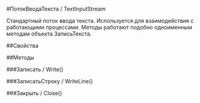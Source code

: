 
#ПотокВводаТекста / TextInputStream

    
    
Стандартный поток ввода текста. Используется для взаимодействия с работающими процессами.
Методы работают подобно одноименным методам объекта ЗаписьТекста.


  
  
##Свойства
    
##Методы
    
###Записать / Write()
    
###ЗаписатьСтроку / WriteLine()
    
###Закрыть / Close()
    